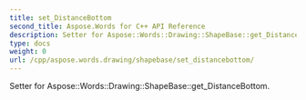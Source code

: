 ```yaml
---
title: set_DistanceBottom
second_title: Aspose.Words for C++ API Reference
description: Setter for Aspose::Words::Drawing::ShapeBase::get_DistanceBottom. 
type: docs
weight: 0
url: /cpp/aspose.words.drawing/shapebase/set_distancebottom/
---
```


Setter for Aspose::Words::Drawing::ShapeBase::get_DistanceBottom. 


